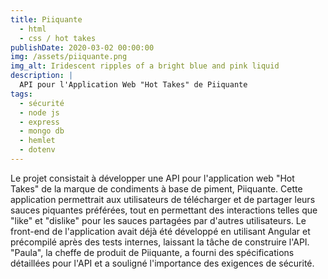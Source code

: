 ```yaml
---
title: Piiquante
  - html
  - css / hot takes
publishDate: 2020-03-02 00:00:00
img: /assets/piiquante.png
img_alt: Iridescent ripples of a bright blue and pink liquid
description: |
  API pour l'Application Web "Hot Takes" de Piiquante
tags:
  - sécurité
  - node js
  - express
  - mongo db
  - hemlet
  - dotenv
---
```


Le projet consistait à développer une API pour l'application web "Hot Takes" de la marque de condiments à base de piment, Piiquante. Cette application permettrait aux utilisateurs de télécharger et de partager leurs sauces piquantes préférées, tout en permettant des interactions telles que "like" et "dislike" pour les sauces partagées par d'autres utilisateurs.
Le front-end de l'application avait déjà été développé en utilisant Angular et précompilé après des tests internes, laissant la tâche de construire l'API.
"Paula", la cheffe de produit de Piiquante, a fourni des spécifications détaillées pour l'API et a souligné l'importance des exigences de sécurité.